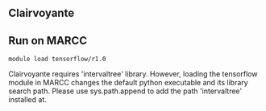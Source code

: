 ## Clairvoyante

## Run on MARCC
```
module load tensorflow/r1.0
```
Clairvoyante requires 'intervaltree' library. However, loading the tensorflow module in MARCC changes the default python executable and its library search path. Please use sys.path.append to add the path 'intervaltree' installed at.

